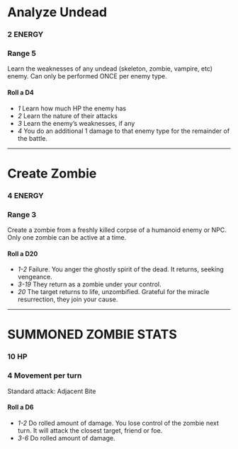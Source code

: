# Analyze Undead
### 2 ENERGY
### Range 5

Learn the weaknesses of any undead (skeleton, zombie, vampire, etc) enemy.  Can only be performed ONCE per enemy type.

#### Roll a D4

* _1_ Learn how much HP the enemy has
* _2_ Learn the nature of their attacks
* _3_ Learn the enemy’s weaknesses, if any
* _4_ You do an additional 1 damage to that enemy type for the remainder of the battle.

-----

# Create Zombie
### 4 ENERGY
### Range 3

Create a zombie from a freshly killed corpse of a humanoid enemy or NPC.  Only one zombie can be active at a time.

#### Roll a D20
* _1-2_ Failure.  You anger the ghostly spirit of the dead.  It returns, seeking vengeance.
* _3-19_  They return as a zombie under your control.
* _20_    The target returns to life, unzombified.  Grateful for the miracle resurrection, they join your cause.

-----

# SUMMONED ZOMBIE STATS
### 10 HP
### 4 Movement per turn

Standard attack: Adjacent Bite

#### Roll a D6
* _1-2_ Do rolled amount of damage.  You lose control of the zombie next turn.  It will attack the closest target, friend or foe.
* _3-6_ Do rolled amount of damage.
